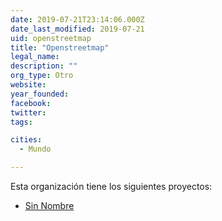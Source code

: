 ```yaml
---
date: 2019-07-21T23:14:06.000Z
date_last_modified: 2019-07-21
uid: openstreetmap
title: "Openstreetmap"
legal_name: 
description: ""
org_type: Otro
website: 
year_founded: 
facebook: 
twitter: 
tags:

cities: 
  - Mundo

---
```


Esta organización tiene los siguientes proyectos:

- [Sin Nombre](/proyectos/sin-nombre)
